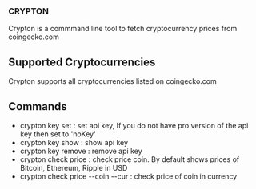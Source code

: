 ### CRYPTON

Crypton is a commmand line tool to fetch cryptocurrency prices from coingecko.com

## Supported Cryptocurrencies

Crypton supports all cryptocurrencies listed on coingecko.com

## Commands

<ul>
  <li>crypton key set : set api key, If you do not have pro version of the api key then set to 'noKey'</li>
  <li>crypton key show : show api key</li>
  <li>crypton key remove : remove api key</li>
  <li>crypton check price : check price coin. By default shows prices of Bitcoin, Ethereum, Ripple in USD</li>
  <li>crypton check price --coin <coin> --cur <currency> : check price of coin in currency</li>
</ul>

